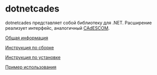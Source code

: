 # dotnetcades

dotnetcades представляет собой библиотеку для .NET. Расширение реализует интерфейс, аналогичный [CAdESCOM](https://docs.cryptopro.ru/cades/reference/cadescom).

[Общая информация](https://docs.cryptopro.ru/cades/dotnetcades)

[Инструкция по сборке](https://docs.cryptopro.ru/cades/dotnetcades/dotnetcades-build)

[Инструкция по установке](https://docs.cryptopro.ru/cades/dotnetcades/dotnetcades-install)

[Пример использования](https://docs.cryptopro.ru/cades/dotnetcades/dotnetcades-samples)